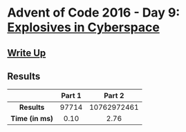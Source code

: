 # Advent of Code 2016 - Day 9: [Explosives in Cyberspace](https://adventofcode.com/2016/day/9)

## [Write Up](https://codingap.github.io/advent-of-code/writeups/2016/day09)

## Results

|                  | **Part 1** | **Part 2** |
| :--------------: | :--------: | :--------: |
|   **Results**    | 97714 | 10762972461 |
| **Time (in ms)** | 0.10 | 2.76 |
